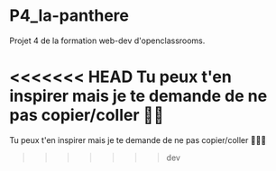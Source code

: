 # P4_la-panthere
Projet 4 de la formation web-dev d'openclassrooms.

<<<<<<< HEAD
Tu peux t'en inspirer mais je te demande de ne pas copier/coller 🙇‍♀️
=======
Tu peux t'en inspirer mais je te demande de ne pas copier/coller 🙏🙇‍♀️
>>>>>>> dev
